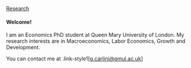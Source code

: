 [Research](research.md)

#### Welcome!

I am an Economics PhD student at Queen Mary University of London. 
My research interests are in Macroeconomics, Labor Economics, Growth and Development.

You can contact me at .link-style1[[g.carlini@qmul.ac.uk](mailto:g.carlini@qmul.ac.uk)]

